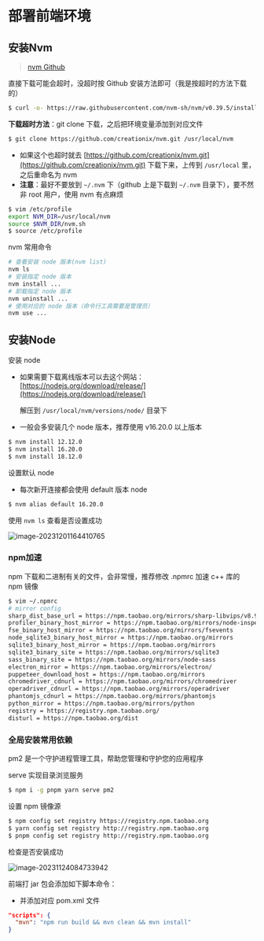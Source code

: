 # 部署前端环境

## 安装Nvm

> [nvm Github](https://github.com/nvm-sh/nvm)

直接下载可能会超时，没超时按 Github 安装方法即可（我是按超时的方法下载的）

```bash
$ curl -o- https://raw.githubusercontent.com/nvm-sh/nvm/v0.39.5/install.sh | bash
```

**下载超时方法**：git clone 下载，之后把环境变量添加到对应文件

```bash
$ git clone https://github.com/creationix/nvm.git /usr/local/nvm
```

- 如果这个也超时就去 [https://github.com/creationix/nvm.git](https://github.com/creationix/nvm.git) 下载下来，上传到 `/usr/local` 里，之后重命名为 nvm
- **注意**：最好不要放到 `~/.nvm` 下（github 上是下载到 `~/.nvm` 目录下），要不然非 root 用户，使用 nvm 有点麻烦

```bash
$ vim /etc/profile
export NVM_DIR=/usr/local/nvm
source $NVM_DIR/nvm.sh
$ source /etc/profile
```

nvm 常用命令

```bash
# 查看安装 node 版本(nvm list)
nvm ls
# 安装指定 node 版本
nvm install ...
# 卸载指定 node 版本
nvm uninstall ...
# 使用对应的 node 版本（命令行工具需要是管理员）
nvm use ...
```

## 安装Node

安装 node

- 如果需要下载离线版本可以去这个网站：[https://nodejs.org/download/release/](https://nodejs.org/download/release/)

  解压到 `/usr/local/nvm/versions/node/` 目录下

- 一般会多安装几个 node 版本，推荐使用 v16.20.0 以上版本

```bash
$ nvm install 12.12.0
$ nvm install 16.20.0
$ nvm install 18.12.0
```

设置默认 node

- 每次新开连接都会使用 default 版本 node

```bash
$ nvm alias default 16.20.0
```

使用 `nvm ls` 查看是否设置成功

![image-20231201164410765](https://gitee.com/lilyn/pic/raw/master/lagoulearn-img/image-20231201164410765.png)

### npm加速

npm 下载和二进制有关的文件，会非常慢，推荐修改 .npmrc 加速 c++ 库的 npm 镜像

```bash
$ vim ~/.npmrc
# mirror config
sharp_dist_base_url = https://npm.taobao.org/mirrors/sharp-libvips/v8.9.1/
profiler_binary_host_mirror = https://npm.taobao.org/mirrors/node-inspector/
fse_binary_host_mirror = https://npm.taobao.org/mirrors/fsevents
node_sqlite3_binary_host_mirror = https://npm.taobao.org/mirrors
sqlite3_binary_host_mirror = https://npm.taobao.org/mirrors
sqlite3_binary_site = https://npm.taobao.org/mirrors/sqlite3
sass_binary_site = https://npm.taobao.org/mirrors/node-sass
electron_mirror = https://npm.taobao.org/mirrors/electron/
puppeteer_download_host = https://npm.taobao.org/mirrors
chromedriver_cdnurl = https://npm.taobao.org/mirrors/chromedriver
operadriver_cdnurl = https://npm.taobao.org/mirrors/operadriver
phantomjs_cdnurl = https://npm.taobao.org/mirrors/phantomjs
python_mirror = https://npm.taobao.org/mirrors/python
registry = https://registry.npm.taobao.org/
disturl = https://npm.taobao.org/dist
```

### 全局安装常用依赖

pm2 是一个守护进程管理工具，帮助您管理和守护您的应用程序

serve 实现目录浏览服务

```bash
$ npm i -g pnpm yarn serve pm2
```

设置 npm 镜像源

```bash
$ npm config set registry https://registry.npm.taobao.org
$ yarn config set registry http://registry.npm.taobao.org
$ pnpm config set registry http://registry.npm.taobao.org
```

检查是否安装成功

![image-20231124084733942](https://gitee.com/lilyn/pic/raw/master/lagoulearn-img/image-20231124084733942.png)

前端打 jar 包会添加如下脚本命令：

- 并添加对应 pom.xml 文件

```json
"scripts": {
  "mvn": "npm run build && mvn clean && mvn install"
}
```

## 